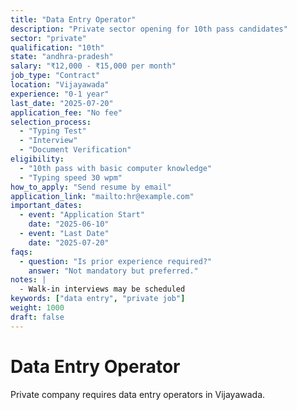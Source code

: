 ```yaml
---
title: "Data Entry Operator"
description: "Private sector opening for 10th pass candidates"
sector: "private"
qualification: "10th"
state: "andhra-pradesh"
salary: "₹12,000 - ₹15,000 per month"
job_type: "Contract"
location: "Vijayawada"
experience: "0-1 year"
last_date: "2025-07-20"
application_fee: "No fee"
selection_process:
  - "Typing Test"
  - "Interview"
  - "Document Verification"
eligibility:
  - "10th pass with basic computer knowledge"
  - "Typing speed 30 wpm"
how_to_apply: "Send resume by email"
application_link: "mailto:hr@example.com"
important_dates:
  - event: "Application Start"
    date: "2025-06-10"
  - event: "Last Date"
    date: "2025-07-20"
faqs:
  - question: "Is prior experience required?"
    answer: "Not mandatory but preferred."
notes: |
  - Walk-in interviews may be scheduled
keywords: ["data entry", "private job"]
weight: 1000
draft: false
---
```


# Data Entry Operator

Private company requires data entry operators in Vijayawada.
